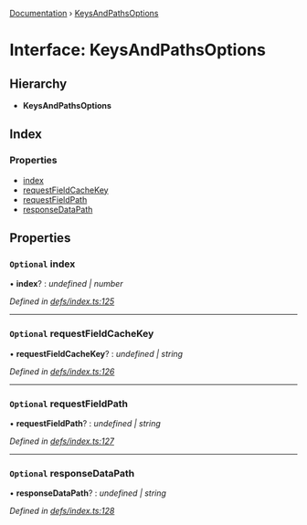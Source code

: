 [Documentation](../README.md) › [KeysAndPathsOptions](keysandpathsoptions.md)

# Interface: KeysAndPathsOptions

## Hierarchy

* **KeysAndPathsOptions**

## Index

### Properties

* [index](keysandpathsoptions.md#optional-index)
* [requestFieldCacheKey](keysandpathsoptions.md#optional-requestfieldcachekey)
* [requestFieldPath](keysandpathsoptions.md#optional-requestfieldpath)
* [responseDataPath](keysandpathsoptions.md#optional-responsedatapath)

## Properties

### `Optional` index

• **index**? : *undefined | number*

*Defined in [defs/index.ts:125](https://github.com/badbatch/graphql-box/blob/5ac2bea/packages/cache-manager/src/defs/index.ts#L125)*

___

### `Optional` requestFieldCacheKey

• **requestFieldCacheKey**? : *undefined | string*

*Defined in [defs/index.ts:126](https://github.com/badbatch/graphql-box/blob/5ac2bea/packages/cache-manager/src/defs/index.ts#L126)*

___

### `Optional` requestFieldPath

• **requestFieldPath**? : *undefined | string*

*Defined in [defs/index.ts:127](https://github.com/badbatch/graphql-box/blob/5ac2bea/packages/cache-manager/src/defs/index.ts#L127)*

___

### `Optional` responseDataPath

• **responseDataPath**? : *undefined | string*

*Defined in [defs/index.ts:128](https://github.com/badbatch/graphql-box/blob/5ac2bea/packages/cache-manager/src/defs/index.ts#L128)*

